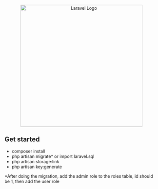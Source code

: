 <p align="center"><a href="https://laravel.com" target="_blank"><img src="https://raw.githubusercontent.com/laravel/art/master/logo-lockup/5%20SVG/2%20CMYK/1%20Full%20Color/laravel-logolockup-cmyk-red.svg" width="400" alt="Laravel Logo"></a></p>

## Get started

- composer install
- php artisan migrate* or import laravel.sql
- php artisan storage:link
- php artisan key:generate

*After doing the migration, add the admin role to the roles table, id should be 1, then add the user role
